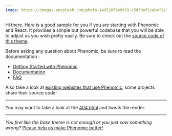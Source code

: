 ```yaml
---
image: https://images.unsplash.com/photo-1495287949939-c5d3daf1cab4?ixlib=rb-0.3.5&ixid=eyJhcHBfaWQiOjEyMDd9&s=8969aebe524921f79c88b9ba605da6c2&auto=format&fit=crop&w=900&q=60
---
```


Hi there. Here is a good sample for you if you are starting with Phenomic and
React. It provides a simple but powerful codebase that you will be able to
adjust as you wish pretty easily. Be sure to check out the
[source code of this theme](https://github.com/phenomic/phenomic/tree/master/examples/react-app-blog).

Before asking any question about Phenomic, be sure to read the documentation :

* [Getting Started with Phenomic](https://phenomic.io/en/tutorials//)
* [Documentation](https://phenomic.io/en/packages/core/docs/)
* [FAQ](https://phenomic.io/en/packages/core/docs/faq/)

Also take a look at
[existing websites that use Phenomic](https://phenomic.io/en/showcase/), some
projects share their source code!

---

You may want to take a look at the [404.html](/404.html) and tweak the render.

---

_You feel like the base theme is not enough or you just saw something wrong?_
[Please help us make Phenomic better!](https://phenomic.io/contributing/)
